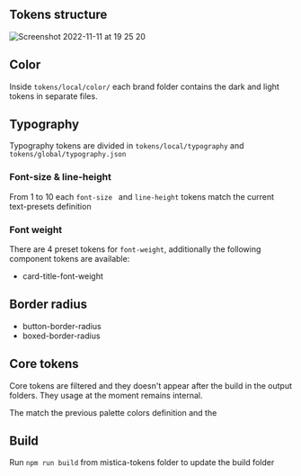 ## Tokens structure

![Screenshot 2022-11-11 at 19 25 20](https://user-images.githubusercontent.com/44420072/201404605-61de32c9-893e-4542-89c2-2b93c09f45c8.png)


## Color

Inside `tokens/local/color/` each brand folder contains the dark and light tokens in separate files.

## Typography

Typography tokens are divided in `tokens/local/typography` and `tokens/global/typography.json`

### Font-size & line-height

From 1 to 10 each  `font-size ` and  `line-height` tokens match the current text-presets definition

### Font weight

There are 4 preset tokens for `font-weight`, additionally the following component tokens are available:

* card-title-font-weight


## Border radius

* button-border-radius
* boxed-border-radius


## Core tokens

Core tokens are filtered and they doesn't appear after the build in the output folders. They usage at the moment remains internal.

The match the previous palette colors definition and the 


## Build

Run `npm run build` from mistica-tokens folder to update the build folder
